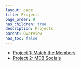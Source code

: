 ```yaml
---
layout: page
title: Projects
page_order: 0
has_children: true
description: Projects
parent: Overview
has_toc: false
---
```


- [Project 1: Match the Members](https://learn.mdb.dev/training-program/projects/project1/)
- [Project 2: MDB Socials](https://learn.mdb.dev/training-program/projects/project2/)